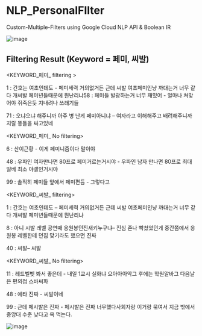 # NLP_PersonalFIlter


 Custom-Multiple-Filters using Google Cloud NLP API & Boolean IR

![image](https://user-images.githubusercontent.com/38004643/59550078-7d86be80-8fa1-11e9-9f62-086fa26465cb.png)


## Filtering Result (Keyword = 페미, 씨발)
 <KEYWORD_페미_ filtering >
 
1 :  간호는 여초인데도 - 페미세력 거의없거든 근데 씨발 여초페미인냥 까대는거 너무 같다  개씨발 페미년들때문에 뭔난리냐58 : 페미들 발광하는거 너무 재밌어 - 얼마나 쳐맞어야 쥐죽은듯 지내려나 쓰래기들

71 : 오냐오냐 해주니까 아주 병 난게 페미아니냐 – 여자라고 이해해주고 배려해주니까 지랄 똥들을 싸고있네


 <KEYWORD_페미_ No filtering>
 
6 :  산이근황 - 이게 페미니즘이다 말이야

48 : 우파인 여자만나면 80프로 페미거르는거시야 - 우파인 남자 만나면 80프로 최대일베 최소 야갤인거시야

99 : 솔직히 페미들 앞에서 페미편듬 - 그렇다고


 <KEYWORD_씨발_ filtering>
 
1 :  간호는 여초인데도 – 페미세력 거의없거든 근데 씨발 여초페미인냥 까대는거 너무 같다  개씨발 페미년들때문에 뭔난리냐

8 :  아니 시발 레벨 공연때 응원봉던진새키누구냐– 진심 존나 빡쳤었던게 중간쯤에서 응원봉 레벨한테 던짐  맞기라도 했으면 진짜

40 : 씨발– 씨발

 <KEYWORD_씨발_ No filtering>
 
11 : 레드벨벳 봐서 좋은데 - 내일 1교시 실화냐 으아아아악그 후에는 학원알바그 다음날은 편의점 스바씨파

48 : 에타 진짜 - 씨발이네 

99 : 근데 페시발은 진짜 - 페시발은 진짜 너무했다사회자랑 이거랑 묶여서 지금 밖에서 중앙대 수준 낮다고 욕 먹는다.

![image](https://user-images.githubusercontent.com/38004643/59550137-567cbc80-8fa2-11e9-900e-7fce21b96cf6.png)

